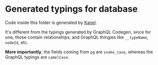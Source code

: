 # Generated typings for database

Code inside this folder is generated by [Kanel](https://github.com/kristiandupont/kanel).

It's different from the typings generated by GraphQL Codegen, since for one,
those contain relationships, and GraphQL thingies like `__typeName`, `nodeId`,
etc.

**More importantly**, the fields coming from `pg` are `snake_case`, whereas the
GraphQL typings are `camelCase`.
